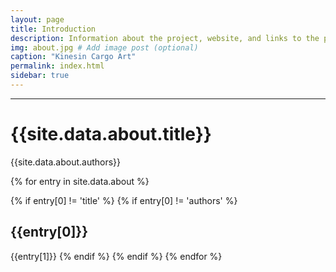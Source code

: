 ```yaml
---
layout: page
title: Introduction 
description: Information about the project, website, and links to the paper and SI
img: about.jpg # Add image post (optional)
caption: "Kinesin Cargo Art"
permalink: index.html
sidebar: true
---
```


---


# {{site.data.about.title}}
{{site.data.about.authors}}

{% for entry in site.data.about %}

{% if entry[0] != 'title' %}
{% if entry[0] != 'authors' %}
## {{entry[0]}}
{{entry[1]}}
{% endif %}
{% endif %}
{% endfor %}